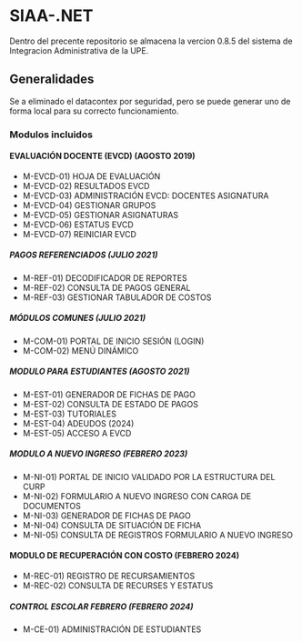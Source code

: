 # SIAA-.NET
Dentro del precente repositorio se almacena la vercion 0.8.5 del sistema de Integracion Administrativa de la UPE.
## Generalidades
Se a eliminado el datacontex por seguridad, pero se puede generar uno de forma local para su correcto funcionamiento.
### Modulos incluidos
#### EVALUACIÓN DOCENTE (EVCD) (AGOSTO 2019)
* M-EVCD-01)	HOJA DE EVALUACIÓN 
* M-EVCD-02)	RESULTADOS EVCD
* M-EVCD-03)	ADMINISTRACIÓN EVCD: DOCENTES ASIGNATURA
* M-EVCD-04)	GESTIONAR GRUPOS
* M-EVCD-05)	GESTIONAR ASIGNATURAS
* M-EVCD-06)	ESTATUS EVCD
* M-EVCD-07)	REINICIAR EVCD
##### PAGOS REFERENCIADOS (JULIO 2021)
* M-REF-01)	DECODIFICADOR DE REPORTES 
* M-REF-02)	CONSULTA DE PAGOS GENERAL
* M-REF-03)	GESTIONAR TABULADOR DE COSTOS
##### MÓDULOS COMUNES (JULIO 2021)
* M-COM-01)	PORTAL DE INICIO SESIÓN (LOGIN)
* M-COM-02)	MENÚ DINÁMICO 
##### MODULO PARA ESTUDIANTES (AGOSTO 2021)
* M-EST-01)	GENERADOR DE FICHAS DE PAGO
* M-EST-02)	CONSULTA DE ESTADO DE PAGOS
* M-EST-03)	TUTORIALES
* M-EST-04)	ADEUDOS (2024)
* M-EST-05)	ACCESO A EVCD
##### MODULO A NUEVO INGRESO (FEBRERO 2023)
* M-NI-01)	PORTAL DE INICIO VALIDADO POR LA ESTRUCTURA DEL CURP
* M-NI-02)	FORMULARIO A NUEVO INGRESO CON CARGA DE DOCUMENTOS
* M-NI-03)	GENERADOR DE FICHAS DE PAGO
* M-NI-04)	CONSULTA DE SITUACIÓN DE FICHA
* M-NI-05)	CONSULTA DE REGISTROS FORMULARIO A NUEVO INGRESO
#### MODULO DE RECUPERACIÓN CON COSTO (FEBRERO 2024)
* M-REC-01)	REGISTRO DE RECURSAMIENTOS
* M-REC-02)	CONSULTA DE RECURSES Y ESTATUS
##### CONTROL ESCOLAR FEBRERO (FEBRERO 2024)
* M-CE-01)	ADMINISTRACIÓN DE ESTUDIANTES
